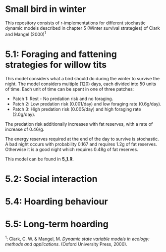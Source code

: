 # Small bird in winter

This repository consists of r-implementations for different stochastic dynamic models described in chapter 5 (Winter survival strategies) of Clark and Mangel (2000)<sup>1</sup>

# 5.1: Foraging and fattening strategies for willow tits
This model considers what a bird should do during the winter to survive the night. The model considers multiple (120) days, each divided into 50 units of time. Each unit of time can be spent  in one of three patches:
* Patch 1: Rest - No predation risk and no foraging.
* Patch 2: Low predation risk (0.001/day) and low foraging rate (0.6g/day).
* Patch 3: High predation risk (0.005/day) and high foraging rate (2.0g/day).

The predation risk additionally increases with fat reserves, with a rate of increase of 0.46/g.

The energy reserves required at the end of the day to survive is stochastic. A bad night occurs with probability 0.167 and requires 1.2g of fat reserves. Otherwise it is a good night which requires 0.48g of fat reserves.

This model can be found in **5_1.R**.

# 5.2: Social interaction

# 5.4: Hoarding behaviour

# 5.5: Long-term hoarding



<sup>1</sup>: Clark, C. W. & Mangel, M. *Dynamic state variable models in ecology: methods and applications*. (Oxford University Press, 2000).

